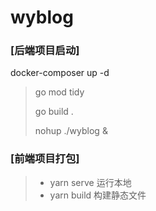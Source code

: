 # wyblog

### [后端项目启动]

docker-composer up -d

> go mod tidy
>
> go build .
>
> nohup ./wyblog &

### [前端项目打包]

> - yarn serve 运行本地
> - yarn build  构建静态文件
